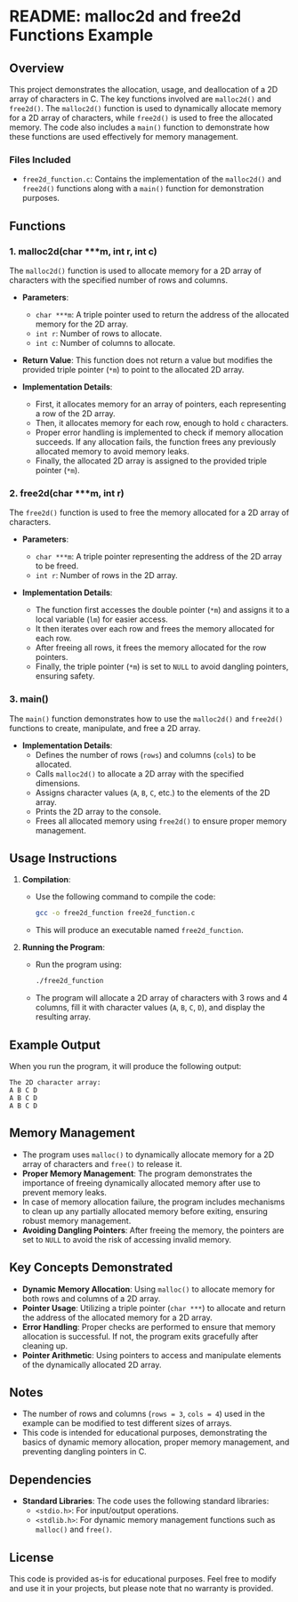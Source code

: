 # README: malloc2d and free2d Functions Example

## Overview

This project demonstrates the allocation, usage, and deallocation of a 2D array of characters in C. The key functions involved are `malloc2d()` and `free2d()`. The `malloc2d()` function is used to dynamically allocate memory for a 2D array of characters, while `free2d()` is used to free the allocated memory. The code also includes a `main()` function to demonstrate how these functions are used effectively for memory management.

### Files Included

- `free2d_function.c`: Contains the implementation of the `malloc2d()` and `free2d()` functions along with a `main()` function for demonstration purposes.

## Functions

### 1. malloc2d(char \*\*\*m, int r, int c)

The `malloc2d()` function is used to allocate memory for a 2D array of characters with the specified number of rows and columns.

- **Parameters**:
  - `char ***m`: A triple pointer used to return the address of the allocated memory for the 2D array.
  - `int r`: Number of rows to allocate.
  - `int c`: Number of columns to allocate.

- **Return Value**: This function does not return a value but modifies the provided triple pointer (`*m`) to point to the allocated 2D array.

- **Implementation Details**:
  - First, it allocates memory for an array of pointers, each representing a row of the 2D array.
  - Then, it allocates memory for each row, enough to hold `c` characters.
  - Proper error handling is implemented to check if memory allocation succeeds. If any allocation fails, the function frees any previously allocated memory to avoid memory leaks.
  - Finally, the allocated 2D array is assigned to the provided triple pointer (`*m`).

### 2. free2d(char \*\*\*m, int r)

The `free2d()` function is used to free the memory allocated for a 2D array of characters.

- **Parameters**:
  - `char ***m`: A triple pointer representing the address of the 2D array to be freed.
  - `int r`: Number of rows in the 2D array.

- **Implementation Details**:
  - The function first accesses the double pointer (`*m`) and assigns it to a local variable (`lm`) for easier access.
  - It then iterates over each row and frees the memory allocated for each row.
  - After freeing all rows, it frees the memory allocated for the row pointers.
  - Finally, the triple pointer (`*m`) is set to `NULL` to avoid dangling pointers, ensuring safety.

### 3. main()

The `main()` function demonstrates how to use the `malloc2d()` and `free2d()` functions to create, manipulate, and free a 2D array.

- **Implementation Details**:
  - Defines the number of rows (`rows`) and columns (`cols`) to be allocated.
  - Calls `malloc2d()` to allocate a 2D array with the specified dimensions.
  - Assigns character values (`A`, `B`, `C`, etc.) to the elements of the 2D array.
  - Prints the 2D array to the console.
  - Frees all allocated memory using `free2d()` to ensure proper memory management.

## Usage Instructions

1. **Compilation**:
   - Use the following command to compile the code:
     ```sh
     gcc -o free2d_function free2d_function.c
     ```
   - This will produce an executable named `free2d_function`.

2. **Running the Program**:
   - Run the program using:
     ```sh
     ./free2d_function
     ```
   - The program will allocate a 2D array of characters with 3 rows and 4 columns, fill it with character values (`A`, `B`, `C`, `D`), and display the resulting array.

## Example Output

When you run the program, it will produce the following output:

```
The 2D character array:
A B C D
A B C D
A B C D
```

## Memory Management

- The program uses `malloc()` to dynamically allocate memory for a 2D array of characters and `free()` to release it.
- **Proper Memory Management**: The program demonstrates the importance of freeing dynamically allocated memory after use to prevent memory leaks.
- In case of memory allocation failure, the program includes mechanisms to clean up any partially allocated memory before exiting, ensuring robust memory management.
- **Avoiding Dangling Pointers**: After freeing the memory, the pointers are set to `NULL` to avoid the risk of accessing invalid memory.

## Key Concepts Demonstrated

- **Dynamic Memory Allocation**: Using `malloc()` to allocate memory for both rows and columns of a 2D array.
- **Pointer Usage**: Utilizing a triple pointer (`char ***`) to allocate and return the address of the allocated memory for a 2D array.
- **Error Handling**: Proper checks are performed to ensure that memory allocation is successful. If not, the program exits gracefully after cleaning up.
- **Pointer Arithmetic**: Using pointers to access and manipulate elements of the dynamically allocated 2D array.

## Notes

- The number of rows and columns (`rows = 3`, `cols = 4`) used in the example can be modified to test different sizes of arrays.
- This code is intended for educational purposes, demonstrating the basics of dynamic memory allocation, proper memory management, and preventing dangling pointers in C.

## Dependencies

- **Standard Libraries**: The code uses the following standard libraries:
  - `<stdio.h>`: For input/output operations.
  - `<stdlib.h>`: For dynamic memory management functions such as `malloc()` and `free()`.

## License

This code is provided as-is for educational purposes. Feel free to modify and use it in your projects, but please note that no warranty is provided.

